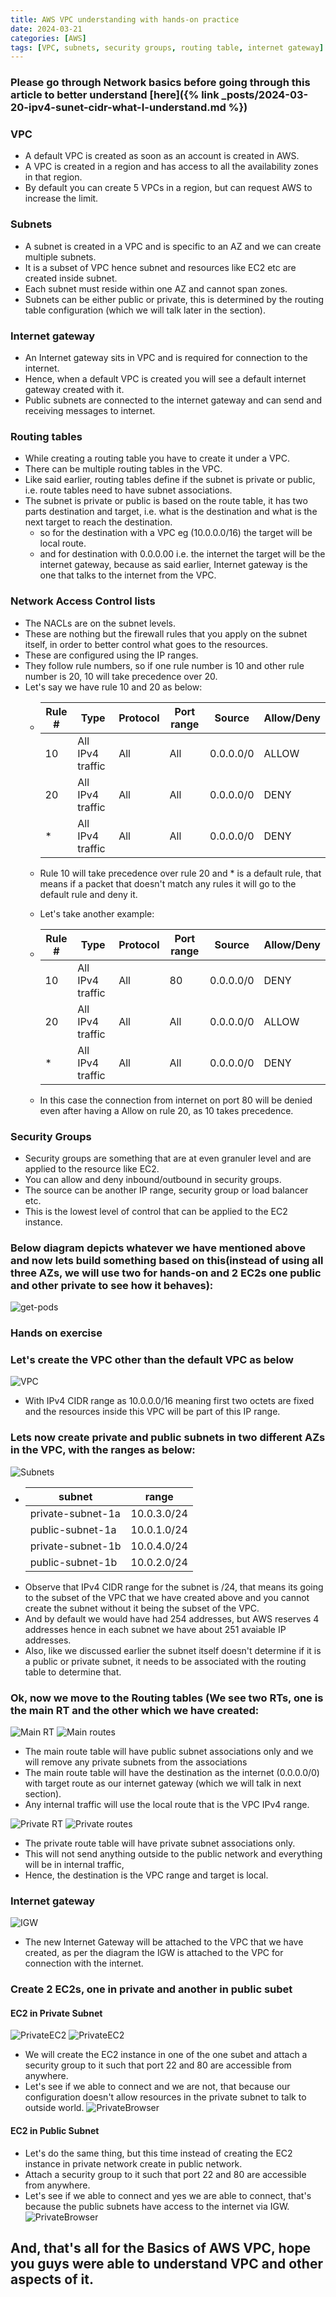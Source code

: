 ```yaml
---
title: AWS VPC understanding with hands-on practice
date: 2024-03-21
categories: [AWS]
tags: [VPC, subnets, security groups, routing table, internet gateway]
---
```

### Please go through Network basics before going through this article to better understand [here]({% link _posts/2024-03-20-ipv4-sunet-cidr-what-I-understand.md %}) <br>

### VPC 
- A default VPC is created as soon as an account is created in AWS.
- A VPC is created in a region and has access to all the availability zones in that region.
- By default you can create 5 VPCs in a region, but can request AWS to increase the limit.

### Subnets
- A subnet is created in a VPC and is specific to an AZ and we can create multiple subnets.
- It is a subset of VPC hence subnet and resources like EC2 etc are created inside subnet.
- Each subnet must reside within one AZ and cannot span zones.
- Subnets can be either public or private, this is determined by the routing table configuration (which we will talk later in the section).

### Internet gateway
- An Internet gateway sits in VPC and is required for connection to the internet.
- Hence, when a default VPC is created you will see a default internet gateway created with it.
- Public subnets are connected to the internet gateway and can send and receiving messages to internet.

### Routing tables
- While creating a routing table you have to create it under a VPC.
- There can be multiple routing tables in the VPC.
- Like said earlier, routing tables define if the subnet is private or public, i.e. route tables need to have subnet associations.
- The subnet is private or public is based on the route table, it has two parts destination and target, i.e. what is the destination and what is the next target to reach the destination.
   - so for the destination with a VPC eg (10.0.0.0/16) the target will be local route.
   - and for destination with 0.0.0.00 i.e. the internet the target will be the internet gateway, because as said earlier, Internet gateway is the one that talks to the internet from the VPC.

### Network Access Control lists
- The NACLs are on the subnet levels.
- These are nothing but the firewall rules that you apply on the subnet itself, in order to better control what goes to the resources.
- These are configured using the IP ranges.
- They follow rule numbers, so if one rule number is 10 and other rule number is 20, 10 will take precedence over 20.
- Let's say we have rule 10 and 20 as below:
  - | Rule # | Type             | Protocol | Port range | Source      | Allow/Deny |
    |--------|------------------|----------|------------|-------------|------------|
    | 10     | All IPv4 traffic | All      | All        | 0.0.0.0/0   | ALLOW      |
    | 20     | All IPv4 traffic | All      | All        | 0.0.0.0/0   | DENY       |
    | *      | All IPv4 traffic | All      | All        | 0.0.0.0/0   | DENY       |

  - Rule 10 will take precedence over rule 20 and * is a default rule, that means if a packet that doesn't match any rules it will go to the default rule and deny it.

  - Let's take another example:
  - | Rule # | Type             | Protocol | Port range | Source      | Allow/Deny |
    |--------|------------------|----------|------------|-------------|------------|
    | 10     | All IPv4 traffic | All      | 80         | 0.0.0.0/0   | DENY       |
    | 20     | All IPv4 traffic | All      | All        | 0.0.0.0/0   | ALLOW      |
    | *      | All IPv4 traffic | All      | All        | 0.0.0.0/0   | DENY       |
  - In this case the connection from internet on port 80 will be denied even after having a Allow on rule 20, as 10 takes precedence.

### Security Groups
- Security groups are something that are at even granuler level and are applied to the resource like EC2.
- You can allow and deny inbound/outbound in security groups.
- The source can be another IP range, security group or load balancer etc.
- This is the lowest level of control that can be applied to the EC2 instance.

### Below diagram depicts whatever we have mentioned above and now lets build something based on this(instead of using all three AZs, we will use two for hands-on and 2 EC2s one public and other private to see how it behaves):
![get-pods](/assets/images/aws/vpc/VPC.drawio.png)


### Hands on exercise

### Let's create the VPC other than the default VPC as below
![VPC](/assets/images/aws/vpc/vpc-create.png)
- With IPv4 CIDR range as 10.0.0.0/16 meaning first two octets are fixed and the resources inside this VPC will be part of this IP range.

### Lets now create private and public subnets in two different AZs in the VPC, with the ranges as below:
![Subnets](/assets/images/aws/vpc/subnet-create.png)
- | subnet            | range       |
  |-------------------|-------------|
  | private-subnet-1a | 10.0.3.0/24 |
  | public-subnet-1a  | 10.0.1.0/24 |
  | private-subnet-1b | 10.0.4.0/24 |
  | public-subnet-1b  | 10.0.2.0/24 |
- Observe that IPv4 CIDR range for the subnet is /24, that means its going to the subset of the VPC that we have created above and you cannot create the subnet without it being the subset of the VPC.
- And by default we would have had 254 addresses, but AWS reserves 4 addresses hence in each subnet we have about 251 avaiable IP addresses.
- Also, like we discussed earlier the subnet itself doesn't determine if it is a public or private subnet, it needs to be associated with the routing table to determine that.

### Ok, now we move to the Routing tables (We see two RTs, one is the main RT and the other which we have created:
![Main RT](/assets/images/aws/vpc/main-RT.png)
![Main routes](/assets/images/aws/vpc/main-routes.png)
- The main route table will have public subnet associations only and we will remove any private subnets from the associations
- The main route table will have the destination as the internet (0.0.0.0/0) with target route as our internet gateway (which we will talk in next section).
- Any internal traffic will use the local route that is the VPC IPv4 range.

![Private RT](/assets/images/aws/vpc/route-table-create.png)
![Private routes](/assets/images/aws/vpc/privateroutes.png)
- The private route table will have private subnet associations only.
- This will not send anything outside to the public network and everything will be in internal traffic,
- Hence, the destination is the VPC range and target is local.

### Internet gateway
![IGW](/assets/images/aws/vpc/igw.png)
- The new Internet Gateway will be attached to the VPC that we have created, as per the diagram the IGW is attached to the VPC for connection with the internet.

### Create 2 EC2s, one in private and another in public subet
#### EC2 in Private Subnet
![PrivateEC2](/assets/images/aws/vpc/ec2pri-vpc.png)
![PrivateEC2](/assets/images/aws/vpc/privateec2.png)
- We will create the EC2 instance in one of the one subet and attach a security group to it such that port 22 and 80 are accessible from anywhere.
- Let's see if we able to connect and we are not, that because our configuration doesn't allow resources in the private subnet to talk to outside world.
![PrivateBrowser](/assets/images/aws/vpc/privateBrowser.png)

#### EC2 in Public Subnet
- Let's do the same thing, but this time instead of creating the EC2 instance in private network create in public network.
- Attach a security group to it such that port 22 and 80 are accessible from anywhere.
- Let's see if we able to connect and yes we are able to connect, that's because the public subnets have access to the internet via IGW.
![PrivateBrowser](/assets/images/aws/vpc/ec2pub.png)

## And, that's all for the Basics of AWS VPC, hope you guys were able to understand VPC and other aspects of it.